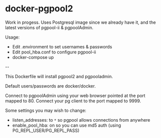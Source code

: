 # docker-pgpool2

Work in progess. Uses Postgresql image since we already have it, and the latest versions of pgpool-ii & pgpoolAdmin.

Usage: 
* Edit .environment to set usernames & passwords
* Edit pool_hba.conf to configure pgpool-ii
* docker-compose up


-- 

This Dockerfile will install pgpool2 and pgpooladmin.

Default users/passwords are docker/docker.

Connect to pgpoolAdmin using your web browser pointed at the port mapped to 80.
Connect your pg client to the port mapped to 9999.

Some settings you may wish to change:

* listen_addresses: to `*` so pgpool allows connections from anywhere
* enable_pool_hba: on so you can use md5 auth (using PG_REPL_USER/PG_REPL_PASS)

